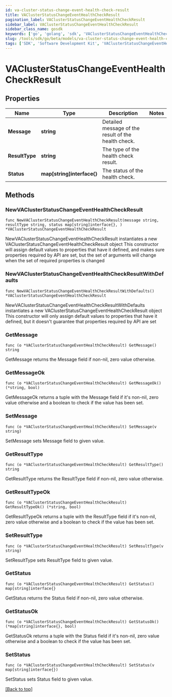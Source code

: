 ```yaml
---
id: va-cluster-status-change-event-health-check-result
title: VAClusterStatusChangeEventHealthCheckResult
pagination_label: VAClusterStatusChangeEventHealthCheckResult
sidebar_label: VAClusterStatusChangeEventHealthCheckResult
sidebar_class_name: gosdk
keywords: ['go', 'golang', 'sdk', 'VAClusterStatusChangeEventHealthCheckResult'] 
slug: /tools/sdk/go/beta/models/va-cluster-status-change-event-health-check-result
tags: ['SDK', 'Software Development Kit', 'VAClusterStatusChangeEventHealthCheckResult']
---
```


# VAClusterStatusChangeEventHealthCheckResult

## Properties

Name | Type | Description | Notes
------------ | ------------- | ------------- | -------------
**Message** |  **string** | Detailed message of the result of the health check. | 
**ResultType** |  **string** | The type of the health check result. | 
**Status** |  **map[string]interface{}** | The status of the health check. | 

## Methods

### NewVAClusterStatusChangeEventHealthCheckResult

`func NewVAClusterStatusChangeEventHealthCheckResult(message string, resultType string, status map[string]interface{}, ) *VAClusterStatusChangeEventHealthCheckResult`

NewVAClusterStatusChangeEventHealthCheckResult instantiates a new VAClusterStatusChangeEventHealthCheckResult object
This constructor will assign default values to properties that have it defined,
and makes sure properties required by API are set, but the set of arguments
will change when the set of required properties is changed

### NewVAClusterStatusChangeEventHealthCheckResultWithDefaults

`func NewVAClusterStatusChangeEventHealthCheckResultWithDefaults() *VAClusterStatusChangeEventHealthCheckResult`

NewVAClusterStatusChangeEventHealthCheckResultWithDefaults instantiates a new VAClusterStatusChangeEventHealthCheckResult object
This constructor will only assign default values to properties that have it defined,
but it doesn't guarantee that properties required by API are set

### GetMessage

`func (o *VAClusterStatusChangeEventHealthCheckResult) GetMessage() string`

GetMessage returns the Message field if non-nil, zero value otherwise.

### GetMessageOk

`func (o *VAClusterStatusChangeEventHealthCheckResult) GetMessageOk() (*string, bool)`

GetMessageOk returns a tuple with the Message field if it's non-nil, zero value otherwise
and a boolean to check if the value has been set.

### SetMessage

`func (o *VAClusterStatusChangeEventHealthCheckResult) SetMessage(v string)`

SetMessage sets Message field to given value.


### GetResultType

`func (o *VAClusterStatusChangeEventHealthCheckResult) GetResultType() string`

GetResultType returns the ResultType field if non-nil, zero value otherwise.

### GetResultTypeOk

`func (o *VAClusterStatusChangeEventHealthCheckResult) GetResultTypeOk() (*string, bool)`

GetResultTypeOk returns a tuple with the ResultType field if it's non-nil, zero value otherwise
and a boolean to check if the value has been set.

### SetResultType

`func (o *VAClusterStatusChangeEventHealthCheckResult) SetResultType(v string)`

SetResultType sets ResultType field to given value.


### GetStatus

`func (o *VAClusterStatusChangeEventHealthCheckResult) GetStatus() map[string]interface{}`

GetStatus returns the Status field if non-nil, zero value otherwise.

### GetStatusOk

`func (o *VAClusterStatusChangeEventHealthCheckResult) GetStatusOk() (*map[string]interface{}, bool)`

GetStatusOk returns a tuple with the Status field if it's non-nil, zero value otherwise
and a boolean to check if the value has been set.

### SetStatus

`func (o *VAClusterStatusChangeEventHealthCheckResult) SetStatus(v map[string]interface{})`

SetStatus sets Status field to given value.



[[Back to top]](#) 


